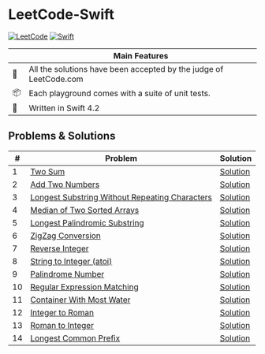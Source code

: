 # LeetCode-Swift

[![LeetCode](https://img.shields.io/badge/Leet-Code-brightgreen.svg?longCache=true)](https://leetcode.com)
[![Swift](https://img.shields.io/badge/Swift-4.2-orange.svg)](https://swift.org)

|  | Main Features  |
---|-----------------
💯 | All the solutions have been accepted by the judge of LeetCode.com
📦 | Each playground comes with a suite of unit tests.
🐥 | Written in Swift 4.2

## Problems & Solutions

 \# | Problem  | Solution
----|----------|------
1 | [Two Sum](https://leetcode.com/problems/two-sum/description/) | [Solution](https://github.com/zhubofei/LeetCode-Swift/blob/master/001-two-sum.playground/Contents.swift)
2 | [Add Two Numbers](https://leetcode.com/problems/add-two-numbers/description/) | [Solution](https://github.com/zhubofei/LeetCode-Swift/blob/master/002-add-two-numbers.playground/Contents.swift)
3 | [Longest Substring Without Repeating Characters](https://leetcode.com/problems/longest-substring-without-repeating-characters/description/) | [Solution](https://github.com/zhubofei/LeetCode-Swift/blob/master/003-longest-substring-without-repeating-characters.playground/Contents.swift)
4 | [Median of Two Sorted Arrays](https://leetcode.com/problems/median-of-two-sorted-arrays/description/) | [Solution](https://github.com/zhubofei/LeetCode-Swift/blob/master/004-median-of-two-sorted-arrays.playground/Contents.swift)
5 | [Longest Palindromic Substring](https://leetcode.com/problems/longest-palindromic-substring/description/) | [Solution](https://github.com/zhubofei/LeetCode-Swift/blob/master/005-longest-palindromic-substring.playground/Contents.swift)
6 | [ZigZag Conversion](https://leetcode.com/problems/zigzag-conversion/description/) | [Solution](https://github.com/zhubofei/LeetCode-Swift/blob/master/006-zigzag-conversion.playground/Contents.swift)
7 | [Reverse Integer](https://leetcode.com/problems/reverse-integer/description/) | [Solution](https://github.com/zhubofei/LeetCode-Swift/blob/master/007-reverse-integer.playground/Contents.swift)
8 | [String to Integer (atoi)](https://leetcode.com/problems/string-to-integer-atoi/description/) | [Solution](https://github.com/zhubofei/LeetCode-Swift/blob/master/008-string-to-integer.playground/Contents.swift)
9 | [Palindrome Number](https://leetcode.com/problems/palindrome-number/description/) | [Solution](https://github.com/zhubofei/LeetCode-Swift/blob/master/009-palindrome-number.playground/Contents.swift)
10 | [Regular Expression Matching](https://leetcode.com/problems/regular-expression-matching/description/) | [Solution](https://github.com/zhubofei/LeetCode-Swift/blob/master/010-regular-expression-matching.playground/Contents.swift)
11 | [Container With Most Water](https://leetcode.com/problems/container-with-most-water/description/) | [Solution](https://github.com/zhubofei/LeetCode-Swift/blob/master/011-container-with-most-water.playground/Contents.swift)
12 | [Integer to Roman](https://leetcode.com/problems/integer-to-roman/description/) | [Solution](https://github.com/zhubofei/LeetCode-Swift/blob/master/012-integer-to-roman.playground/Contents.swift)
13 | [Roman to Integer](https://leetcode.com/problems/roman-to-integer/description/) | [Solution](https://github.com/zhubofei/LeetCode-Swift/blob/master/013-roman-to-integer.playground/Contents.swift)
14 | [Longest Common Prefix](https://leetcode.com/problems/longest-common-prefix/description/) | [Solution](https://github.com/zhubofei/LeetCode-Swift/blob/master/014-longest-common-prefix.playground/Contents.swift)
